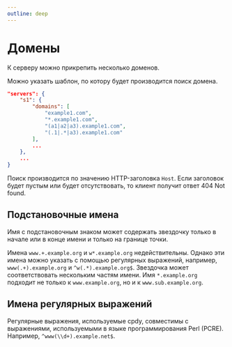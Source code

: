 ```yaml
---
outline: deep
---
```


# Домены

К серверу можно прикрепить несколько доменов.

Можно указать шаблон, по котору будет производится поиск домена.

```json
"servers": {
    "s1": {
        "domains": [
            "example1.com",
            "*.example1.com",
            "(a1|a2|a3).example1.com",
            "(.1|.*|a3).example1.com"
        ],
        ...
    },
    ...
}
```

Поиск производится по значению HTTP-заголовка `Host`. Если заголовок будет пустым или будет отсутствовать, то клиент получит ответ 404 Not found.

## Подстановочные имена

Имя с подстановочным знаком может содержать звездочку только в начале или в конце имени и только на границе точки.

Имена `www.+.example.org` и `w*.example.org` недействительны. Однако эти имена можно указать с помощью регулярных выражений, например, `www(.+).example.org` и `^w(.*).example.org$`. Звездочка может соответствовать нескольким частям имени. Имя `*.example.org` подходит не только к `www.example.org`, но и к `www.sub.example.org`.

## Имена регулярных выражений

Регулярные выражения, используемые cpdy, совместимы с выражениями, используемыми в языке программирования Perl (PCRE). Например, `^www(\\d+).example.net$`.